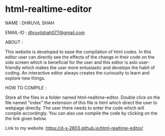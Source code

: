 # html-realtime-editor
NAME : DHRUVIL SHAH

EMAIL-ID : dhruvilshah077@gmail.com


ABOUT :

This website is developed to ease the compilation of html codes. In this editor user can directly see the effects of the change in their code on the side screen which is beneficial for the user and this editor is aslo user-friendly which makes the user more entusiastic and develops the habit of coding. An interactive editor always creates the curiousity to learn and explore new things.


HOW TO COMPILE :

Store all the files in a folder named html-realtime-editor.
Double click on the file named "index" the extension of this file is html which direct the user to webpage directly.
The user there needs to enter the code which will compile accordingly.
You can also use compile the code by clicking on the the link given below.


Link to my website :https://d-s-2803.github.io/html-realtime-editor/



